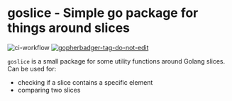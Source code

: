 # goslice - Simple go package for things around slices

![ci-workflow](https://github.com/rescDev/goslice/workflows/ci/badge.svg)<space><space>
<a href='https://github.com/jpoles1/gopherbadger' target='_blank'>![gopherbadger-tag-do-not-edit](https://img.shields.io/badge/Go%20Coverage-94%25-brightgreen.svg?longCache=true&style=flat)</a><space><space>

`goslice` is a small package for some utility functions around Golang slices. Can be used for:

- checking if a slice contains a specific element
- comparing two slices
